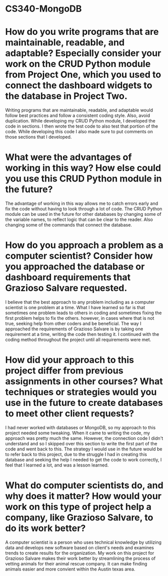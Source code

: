 # CS340-MongoDB

# How do you write programs that are maintainable, readable, and adaptable? Especially consider your work on the CRUD Python module from Project One, which you used to connect the dashboard widgets to the database in Project Two. 

Writing programs that are maintainable, readable, and adaptable would follow best practices and follow a consistent coding style. Also, avoid duplication. While developing my CRUD Python module, I developed the code in sections. I then wrote the test code to also test that portion of the code. While developing this code I also made sure to put comments on those sections that I developed. 


# What were the advantages of working in this way? How else could you use this CRUD Python module in the future?

The advantage of working in this way allows me to catch errors early and fix the code without having to look through a lot of code. The CRUD Python module can be used in the future for other databases by changing some of the variable names, to reflect logic that can be clear to the reader. Also changing some of the commands that connect the database.

# How do you approach a problem as a computer scientist? Consider how you approached the database or dashboard requirements that Grazioso Salvare requested. 

I believe that the best approach to any problem including as a computer scientist is one problem at a time. What I have learned so far is that sometimes one problem leads to others in coding and sometimes fixing the first problem helps to fix the others. however, in cases where that is not true, seeking help from other coders and be beneficial. The way I approached the requirements of Grazioso Salvare is by taking one requirement at a time, writing the code then testing it. I continued with the coding method throughout the project until all requirements were met.


# How did your approach to this project differ from previous assignments in other courses? What techniques or strategies would you use in the future to create databases to meet other client requests? 

I had never worked with databases or MongoDB, so my approach to this project needed some tweaking. When it came to writing the code, my approach was pretty much the same. However, the connection code I didn't understand and so I skipped over this section to write the first part of the code and went back to this. The strategy I would use in the future would be to refer back to this project, due to the struggle I had in creating this database and seeking the help I needed to get the code to work correctly, I feel that I learned a lot, and was a  lesson learned. 


# What do computer scientists do, and why does it matter? How would your work on this type of project help a company, like Grazioso Salvare, to do its work better?

A computer scientist is a person who uses technical knowledge by utilizing data and develops new software based on client's needs and examines trends to create results for the organization. My work on this project for Grazioso Salvare makes their work better by streamlining the process of vetting animals for their animal rescue company. It can make finding animals easier and more convient within the Austin texas area. 






